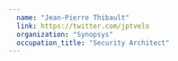```yaml
---
  name: "Jean-Pierre Thibault"
  link: https://twitter.com/jptvelo
  organization: "Synopsys"
  occupation_title: "Security Architect"
---
```

